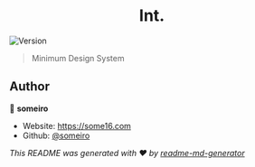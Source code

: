 <h1 align="center">Int.</h1>
<p>
  <img alt="Version" src="https://img.shields.io/badge/version-0.0.1-blue.svg?cacheSeconds=2592000" />
</p>

> Minimum Design System

## Author

👤 **someiro**

* Website: https://some16.com
* Github: [@someiro](https://github.com/someiro)


_This README was generated with ❤️ by [readme-md-generator](https://github.com/kefranabg/readme-md-generator)_